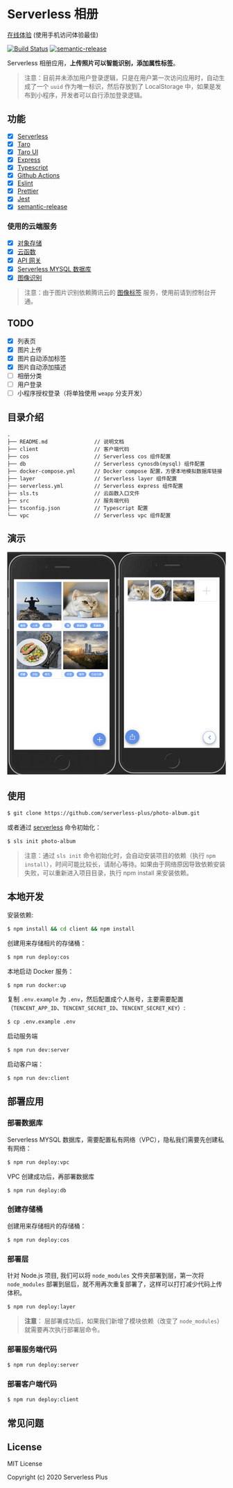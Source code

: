 # Serverless 相册

[在线体验](https://photo.sls.plus) (使用手机访问体验最佳)

[![Build Status](https://github.com/serverless-plus/photo-album/workflows/Validate/badge.svg?branch=master)](https://github.com/serverless-plus/photo-album/actions?query=workflow:Validate+branch:master)
[![semantic-release](https://img.shields.io/badge/%20%20%F0%9F%93%A6%F0%9F%9A%80-semantic--release-e10079.svg)](https://github.com/semantic-release/semantic-release)

Serverless 相册应用，**上传照片可以智能识别，添加属性标签**。

> 注意：目前并未添加用户登录逻辑，只是在用户第一次访问应用时，自动生成了一个 `uuid` 作为唯一标识，然后存放到了 LocalStorage 中，如果是发布到小程序，开发者可以自行添加登录逻辑。

## 功能

- [x] [Serverless](https://github.com/serverless/serverless)
- [x] [Taro](https://github.com/nervjs/taro)
- [x] [Taro UI](https://github.com/NervJS/taro-ui)
- [x] [Express](https://github.com/expressjs/express)
- [x] [Typescript](https://github.com/microsoft/TypeScript)
- [x] [Github Actions](https://github.com/features/actions)
- [x] [Eslint](https://github.com/eslint/eslint)
- [x] [Prettier](https://github.com/prettier/prettier)
- [x] [Jest](https://github.com/facebook/jest)
- [x] [semantic-release](https://github.com/semantic-release/semantic-release)

### 使用的云端服务

- [x] [对象存储](https://console.cloud.tencent.com/cos)
- [x] [云函数](https://console.cloud.tencent.com/scf)
- [x] [API 网关](https://console.cloud.tencent.com/apigateway)
- [x] [Serverless MYSQL 数据库](https://console.cloud.tencent.com/cynosdb)
- [x] [图像识别](https://console.cloud.tencent.com/tiia/detectlabel)

> 注意：由于图片识别依赖腾讯云的 [图像标签](https://console.cloud.tencent.com/tiia/detectlabel) 服务，使用前请到控制台开通。

## TODO

- [x] 列表页
- [x] 图片上传
- [x] 图片自动添加标签
- [x] 图片自动添加描述
- [ ] 相册分类
- [ ] 用户登录
- [ ] 小程序授权登录（将单独使用 `weapp` 分支开发）

## 目录介绍

```
.
├── README.md               // 说明文档
├── client                  // 客户端代码
├── cos                     // Serverless cos 组件配置
├── db                      // Serverless cynosdb(mysql) 组件配置
├── docker-compose.yml      // Docker compose 配置，方便本地模拟数据库链接
├── layer                   // Serverless layer 组件配置
├── serverless.yml          // Serverless express 组件配置
├── sls.ts                  // 云函数入口文件
├── src                     // 服务端代码
├── tsconfig.json           // Typescript 配置
└── vpc                     // Serverless vpc 组件配置
```

## 演示

<center>
<img src="./demo/1.jpg" width="600">
</center>

## 使用

```bash
$ git clone https://github.com/serverless-plus/photo-album.git
```

或者通过 [serverless](https://github.com/serverless/serverless) 命令初始化：

```bash
$ sls init photo-album
```

> 注意：通过 `sls init` 命令初始化时，会自动安装项目的依赖（执行 `npm install`），时间可能比较长，请耐心等待。如果由于网络原因导致依赖安装失败，可以重新进入项目目录，执行 npm install 来安装依赖。

## 本地开发

安装依赖:

```bash
$ npm install && cd client && npm install
```

创建用来存储相片的存储桶：

```bash
$ npm run deploy:cos
```

本地启动 Docker 服务：

```bash
$ npm run docker:up
```

复制 `.env.example` 为 `.env`，然后配置成个人账号，主要需要配置（`TENCENT_APP_ID`、`TENCENT_SECRET_ID`、`TENCENT_SECRET_KEY`）:

```bash
$ cp .env.example .env
```

启动服务端

```bash
$ npm run dev:server
```

启动客户端：

```bash
$ npm run dev:client
```

## 部署应用

### 部署数据库

Serverless MYSQL 数据库，需要配置私有网络（VPC），隐私我们需要先创建私有网络：

```bash
$ npm run deploy:vpc
```

VPC 创建成功后，再部署数据库

```bash
$ npm run deploy:db
```

### 创建存储桶

创建用来存储相片的存储桶：

```bash
$ npm run deploy:cos
```

### 部署层

针对 Node.js 项目, 我们可以将 `node_modules` 文件夹部署到层，第一次将 `node_modules` 部署到层后，就不用再次重复部署了，这样可以打打减少代码上传体积。

```bash
$ npm run deploy:layer
```

> **注意**： 层部署成功后，如果我们新增了模块依赖（改变了 `node_modules`）就需要再次执行部署层命令。

### 部署服务端代码

```bash
$ npm run deploy:server
```

### 部署客户端代码

```bash
$ npm run deploy:client
```

## 常见问题

## License

MIT License

Copyright (c) 2020 Serverless Plus
